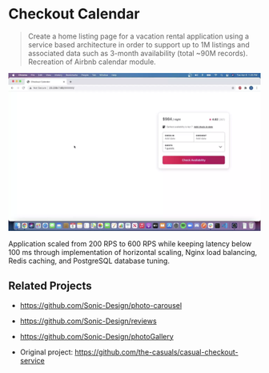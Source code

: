 # Checkout Calendar

> Create a home listing page for a vacation rental application using a service based architecture in order to support up to 1M listings and associated data such as 3-month availability (total ~90M records). Recreation of Airbnb calendar module.


<img src="./checkout-calendar.webp">

Application scaled from 200 RPS to 600 RPS while keeping latency below 100 ms through implementation of horizontal scaling, Nginx load balancing, Redis caching, and PostgreSQL database tuning.

## Related Projects

  - https://github.com/Sonic-Design/photo-carousel
  - https://github.com/Sonic-Design/reviews
  - https://github.com/Sonic-Design/photoGallery

  - Original project: https://github.com/the-casuals/casual-checkout-service
